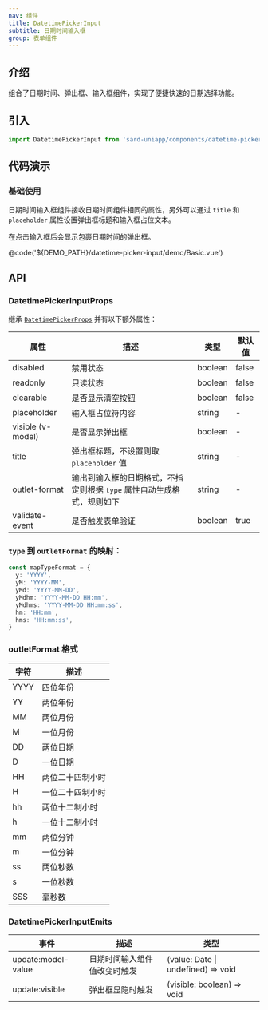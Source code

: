 ```yaml
---
nav: 组件
title: DatetimePickerInput
subtitle: 日期时间输入框
group: 表单组件
---
```


## 介绍

组合了日期时间、弹出框、输入框组件，实现了便捷快速的日期选择功能。

## 引入

```ts
import DatetimePickerInput from 'sard-uniapp/components/datetime-picker-input/datetime-picker-input.vue'
```

## 代码演示

### 基础使用

日期时间输入框组件接收日期时间组件相同的属性，另外可以通过 `title` 和 `placeholder` 属性设置弹出框标题和输入框占位文本。

在点击输入框后会显示包裹日期时间的弹出框。

@code('${DEMO_PATH}/datetime-picker-input/demo/Basic.vue')

## API

### DatetimePickerInputProps

继承 [`DatetimePickerProps`](./#/components/datetime-picker#DatetimePickerProps) 并有以下额外属性：

| 属性              | 描述                                                                   | 类型    | 默认值 |
| ----------------- | ---------------------------------------------------------------------- | ------- | ------ |
| disabled          | 禁用状态                                                               | boolean | false  |
| readonly          | 只读状态                                                               | boolean | false  |
| clearable         | 是否显示清空按钮                                                       | boolean | false  |
| placeholder       | 输入框占位符内容                                                       | string  | -      |
| visible (v-model) | 是否显示弹出框                                                         | boolean | -      |
| title             | 弹出框标题，不设置则取 `placeholder` 值                                | string  | -      |
| outlet-format     | 输出到输入框的日期格式，不指定则根据 `type` 属性自动生成格式，规则如下 | string  | -      |
| validate-event    | 是否触发表单验证                                                       | boolean | true   |

### `type` 到 `outletFormat` 的映射：

```ts
const mapTypeFormat = {
  y: 'YYYY',
  yM: 'YYYY-MM',
  yMd: 'YYYY-MM-DD',
  yMdhm: 'YYYY-MM-DD HH:mm',
  yMdhms: 'YYYY-MM-DD HH:mm:ss',
  hm: 'HH:mm',
  hms: 'HH:mm:ss',
}
```

### outletFormat 格式

| 字符 | 描述             |
| ---- | ---------------- |
| YYYY | 四位年份         |
| YY   | 两位年份         |
| MM   | 两位月份         |
| M    | 一位月份         |
| DD   | 两位日期         |
| D    | 一位日期         |
| HH   | 两位二十四制小时 |
| H    | 一位二十四制小时 |
| hh   | 两位十二制小时   |
| h    | 一位十二制小时   |
| mm   | 两位分钟         |
| m    | 一位分钟         |
| ss   | 两位秒数         |
| s    | 一位秒数         |
| SSS  | 毫秒数           |

### DatetimePickerInputEmits

| 事件               | 描述                         | 类型                               |
| ------------------ | ---------------------------- | ---------------------------------- |
| update:model-value | 日期时间输入组件值改变时触发 | (value: Date \| undefined) => void |
| update:visible     | 弹出框显隐时触发             | (visible: boolean) => void         |
